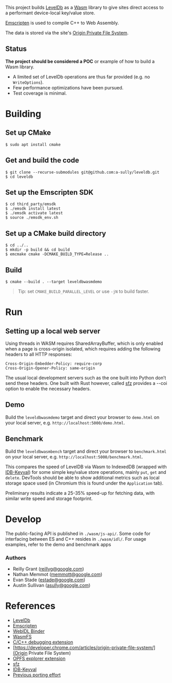 This project builds [LevelDb](https://github.com/google/leveldb) as a [Wasm](https://webassembly.org/) library to give sites direct access to a performant device-local key/value store.

[Emscripten](https://emscripten.org/index.html) is used to compile C++ to Web Assembly.

The data is stored via the site's [Origin Private File System](https://developer.chrome.com/articles/origin-private-file-system/).

## Status

**The project should be considered a POC** or example of how to build a Wasm library.

  * A limited set of LevelDb operations are thus far provided (e.g. no `WriteOptions`).
  * Few performance optimizations have been pursued.
  * Test coverage is minimal.

# Building

## Set up CMake

    $ sudo apt install cmake

## Get and build the code

    $ git clone --recurse-submodules git@github.com:a-sully/leveldb.git
    $ cd leveldb

## Set up the Emscripten SDK
    $ cd third_party/emsdk
    $ ./emsdk install latest
    $ ./emsdk activate latest
    $ source ./emsdk_env.sh

## Set up a CMake build directory
    $ cd ../..
    $ mkdir -p build && cd build
    $ emcmake cmake -DCMAKE_BUILD_TYPE=Release ..

## Build
    $ cmake --build . --target leveldbwasmdemo

> Tip: set `CMAKE_BUILD_PARALLEL_LEVEL` or use `-jN` to build faster.

# Run

## Setting up a local web server

Using threads in WASM requires SharedArrayBuffer, which is only enabled when a page is cross-origin isolated, which requires adding the following headers to all HTTP responses:

    Cross-Origin-Embedder-Policy: require-corp
    Cross-Origin-Opener-Policy: same-origin

The usual local development servers such as the one built into Python don’t send these headers. One built with Rust however, called [sfz](https://github.com/weihanglo/sfz) provides a --coi option to enable the necessary headers.

## Demo

Build the `leveldbwasmdemo` target and direct your browser to `demo.html` on your local server, e.g. `http://localhost:5000/demo.html`.

## Benchmark

Build the `leveldbwasmbench` target and direct your browser to `benchmark.html` on your local server, e.g. `http://localhost:5000/benchmark.html`.

This compares the speed of LevelDB via Wasm to IndexedDB (wrapped with [IDB-Keyval](https://github.com/jakearchibald/idb-keyval)) for some simple key/value store operations, mainly `put`, `get` and `delete`. DevTools should be able to show additional metrics such as local storage space used (in Chromium this is found under the `Application` tab).

Preliminary results indicate a 25-35% speed-up for fetching data, with similar write speed and storage footprint.

# Develop

The public-facing API is published in `./wasm/js-api/`. Some code for interfacing between ES and C++ resides in `./wasm/idl/`. For usage examples, refer to the demo and benchmark apps 

### Authors

* Reilly Grant (reillyg@google.com)
* Nathan Memmot (memmott@google.com)
* Evan Stade (estade@google.com)
* Austin Sullivan (asully@google.com)

# References

* [LevelDb](https://github.com/google/leveldb) 
* [Emscripten](https://emscripten.org/docs/porting/pthreads.html)
* [WebIDL Binder](https://emscripten.org/docs/porting/connecting_cpp_and_javascript/WebIDL-Binder.html)
* [WasmFS](https://emscripten.org/docs/api_reference/Filesystem-API#new-file-system-wasmfs)
* [C/C++ debugging extension](https://chromewebstore.google.com/detail/pdcpmagijalfljmkmjngeonclgbbannb)
* [https://developer.chrome.com/articles/origin-private-file-system/](Origin Private File System)
* [OPFS explorer extension](https://chrome.google.com/webstore/detail/opfs-explorer/acndjpgkpaclldomagafnognkcgjignd)
* [sfz](https://github.com/weihanglo/sfz)
* [IDB-Keyval](https://github.com/jakearchibald/idb-keyval)
* [Previous porting effort](https://github.com/fivedots/leveldb-wasm)
